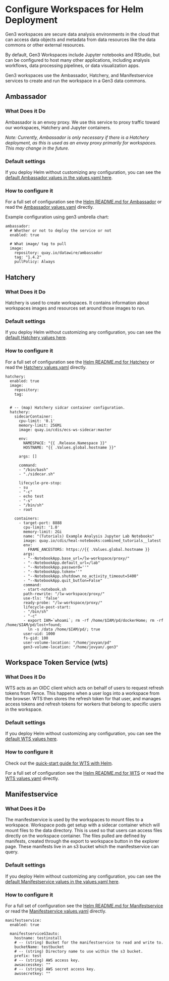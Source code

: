 # Configure Workspaces for Helm Deployment

Gen3 workspaces are secure data analysis environments in the cloud that can access data objects and metadata from data resources like the data commons or other external resources.

By default, Gen3 Workspaces include Jupyter notebooks and RStudio, but can be configured to host many other applications, including analysis workflows, data processing pipelines, or data visualization apps.

Gen3 workspaces use the Ambassador, Hatchery, and Manifestservice services to create and run the workspace in a Gen3 data commons.

## Ambassador

### What Does it Do

Ambassador is an envoy proxy. We use this service to proxy traffic toward our workspaces, Hatchery and Jupyter containers.

*Note: Currently, Ambassador is only necessary if there is a Hatchery deployment, as this is used as an envoy proxy primarily for workspaces. This may change in the future.*

### Default settings

If you deploy Helm without customizing any configuration, you can see the [default Ambassador values in the values.yaml here](https://github.com/uc-cdis/gen3-helm/tree/master/helm/ambassador/values.yaml).

### How to configure it

For a full set of configuration see the [Helm README.md for Ambassador](https://github.com/uc-cdis/gen3-helm/tree/master/helm/ambassador) or read the [Ambassador values.yaml](https://github.com/uc-cdis/gen3-helm/tree/master/helm/ambassador/values.yaml) directly.

Example configuration using gen3 umbrella chart:

```
ambassador:
  # Whether or not to deploy the service or not
  enabled: true

  # What image/ tag to pull
  image:
    repository: quay.io/datawire/ambassador
    tag: "1.4.2"
    pullPolicy: Always
```

## Hatchery

### What Does it Do

Hatchery is used to create workspaces. It contains information about workspaces images and resources set around those images to run.

### Default settings

If you deploy Helm without customizing any configuration, you can see the [default Hatchery values here](https://github.com/uc-cdis/gen3-helm/tree/master/helm/hatchery/values.yaml).

### How to configure it

For a full set of configuration see the [Helm README.md for Hatchery](https://github.com/uc-cdis/gen3-helm/tree/master/helm/hatchery/README.md) or read the [Hatchery values.yaml](https://github.com/uc-cdis/gen3-helm/tree/master/helm/hatchery/values.yaml) directly.

```
hatchery:
  enabled: true
  image:
    repository:
    tag:


  # -- (map) Hatchery sidcar container configuration.
  hatchery:
    sidecarContainer:
      cpu-limit: '0.1'
      memory-limit: 256Mi
      image: quay.io/cdis/ecs-ws-sidecar:master

      env:
        NAMESPACE: "{{ .Release.Namespace }}"
        HOSTNAME: "{{ .Values.global.hostname }}"

      args: []

      command:
      - "/bin/bash"
      - "./sidecar.sh"

      lifecycle-pre-stop:
      - su
      - "-c"
      - echo test
      - "-s"
      - "/bin/sh"
      - root

    containers:
      - target-port: 8888
        cpu-limit: '1.0'
        memory-limit: 2Gi
        name: "(Tutorials) Example Analysis Jupyter Lab Notebooks"
        image: quay.io/cdis/heal-notebooks:combined_tutorials__latest
        env:
          FRAME_ANCESTORS: https://{{ .Values.global.hostname }}
        args:
        - "--NotebookApp.base_url=/lw-workspace/proxy/"
        - "--NotebookApp.default_url=/lab"
        - "--NotebookApp.password=''"
        - "--NotebookApp.token=''"
        - "--NotebookApp.shutdown_no_activity_timeout=5400"
        - "--NotebookApp.quit_button=False"
        command:
        - start-notebook.sh
        path-rewrite: "/lw-workspace/proxy/"
        use-tls: 'false'
        ready-probe: "/lw-workspace/proxy/"
        lifecycle-post-start:
        - "/bin/sh"
        - "-c"
        - export IAM=`whoami`; rm -rf /home/$IAM/pd/dockerHome; rm -rf /home/$IAM/pd/lost+found;
          ln -s /data /home/$IAM/pd/; true
        user-uid: 1000
        fs-gid: 100
        user-volume-location: "/home/jovyan/pd"
        gen3-volume-location: "/home/jovyan/.gen3"
```

## Workspace Token Service (wts)

### What Does it Do

WTS acts as an OIDC client which acts on behalf of users to request refresh tokens from Fence. This happens when a user logs into a workspace from the browser. WTS then stores the refresh token for that user, and manages access tokens and refresh tokens for workers that belong to specific users in the workspace.

### Default settings

If you deploy Helm without customizing any configuration, you can see the [default WTS values here](https://github.com/uc-cdis/gen3-helm/tree/master/helm/wts/values.yaml).

### How to configure it

Check out the [quick-start guide for WTS with Helm](https://github.com/uc-cdis/workspace-token-service/blob/master/docs/img/quickstart_helm.md).

For a full set of configuration see the [Helm README.md for WTS](https://github.com/uc-cdis/gen3-helm/tree/master/helm/wts/README.md) or read the [WTS values.yaml](https://github.com/uc-cdis/gen3-helm/tree/master/helm/wts/values.yaml) directly.


## Manifestservice

### What Does it Do

The manifestservice is used by the workspaces to mount files to a workspace. Workspace pods get setup with a sidecar container which will mount files to the data directory. This is used so that users can access files directly on the workspace container. The files pulled are defined by manifests, created through the export to workspace button in the explorer page. These manifests live in an s3 bucket which the manifestservice can query.

### Default settings

If you deploy Helm without customizing any configuration, you can see the [default Manifestservice values in the values.yaml here](https://github.com/uc-cdis/gen3-helm/blob/master/helm/manifestservice/values.yaml).

### How to configure it

For a full set of configuration see the [Helm README.md for Manifestservice](https://github.com/uc-cdis/gen3-helm/blob/master/helm/manifestservice/README.md) or read the [Manifestservice values.yaml](https://github.com/uc-cdis/gen3-helm/blob/master/helm/manifestservice/values.yaml) directly.

```
manifestservice:
  enabled: true

  manifestserviceG3auto:
    hostname: testinstall
    # -- (string) Bucket for the manifestservice to read and write to.
    bucketName: testbucket
    # -- (string) Directory name to use within the s3 bucket.
    prefix: test
    # -- (string) AWS access key.
    awsaccesskey: ""
    # -- (string) AWS secret access key.
    awssecretkey: ""
```
